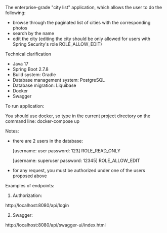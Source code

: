 The enterprise-grade "city list" application, which allows the user to do the following:
- browse through the paginated list of cities with the corresponding photos
- search by the name
- edit the city (editing the city should be only allowed for users with Spring Security's role ROLE_ALLOW_EDIT)

Technical clarification
- Java 17
- Spring Boot 2.7.8
- Build system: Gradle
- Database management system: PostgreSQL
- Database migration: Liquibase
- Docker
- Swagger

To run application:

You should use docker, so type in the current project directory on the command line: docker-compose up

Notes:
- there are 2 users in the database: 

    [username: user password: 123] ROLE_READ_ONLY

    [username: superuser password: 12345] ROLE_ALLOW_EDIT
- for any request, you must be authorized under one of the users proposed above

Examples of endpoints:

1. Authorization:

http://localhost:8080/api/login

2. Swagger:

http://localhost:8080/api/swagger-ui/index.html

